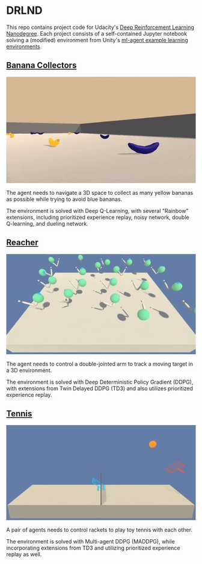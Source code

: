 # DRLND

This repo contains project code for Udacity's [Deep Reinforcement Learning Nanodegree](https://www.udacity.com/course/deep-reinforcement-learning-nanodegree--nd893). Each project consists of a self-contained Jupyter notebook solving a (modified) environment from Unity's [ml-agent example learning environments](https://github.com/Unity-Technologies/ml-agents/blob/master/docs/Learning-Environment-Examples.md).

## [Banana Collectors](banana-dqn.ipynb)

![Demo](banana-dqn-demo.gif)

The agent needs to navigate a 3D space to collect as many yellow bananas as possible while trying to avoid blue bananas.

The environment is solved with Deep Q-Learning, with several "Rainbow" extensions, including prioritized experience replay, noisy network, double Q-learning, and dueling network.

## [Reacher](reacher-td3.ipynb)

![Demo](reacher-td3-demo.gif)

The agent needs to control a double-jointed arm to track a moving target in a 3D environment.

The environment is solved with Deep Deterministic Policy Gradient (DDPG), with extensions from Twin Delayed DDPG (TD3) and also utilizes prioritized experience replay.

## [Tennis](tennis-maddpg.ipynb)

![Demo](tennis-maddpg-demo.gif)

A pair of agents needs to control rackets to play toy tennis with each other.

The environment is solved with Multi-agent DDPG (MADDPG), while incorporating extensions from TD3 and utilizing prioritized experience replay as well.
